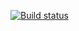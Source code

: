 [![Build status](https://ci.appveyor.com/api/projects/status/3vfjw50t3jnllgbo?svg=true)](https://ci.appveyor.com/project/alex311271/card-delivery)